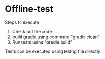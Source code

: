 # Offline-test

Steps to execute
1. Check out the code
2. build gradle using command "gradle clean"
3. Run tests using "gradle build"

Tests can be executed using testng file directly 

